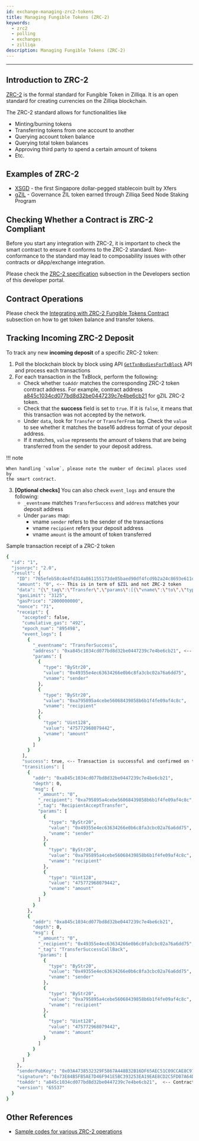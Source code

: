 ```yaml
---
id: exchange-managing-zrc2-tokens
title: Managing Fungible Tokens (ZRC-2)
keywords:
  - zrc2
  - polling
  - exchanges
  - zilliqa
description: Managing Fungible Tokens (ZRC-2)
---
```


---

## Introduction to ZRC-2

[ZRC-2](https://github.com/Zilliqa/ZRC/blob/master/zrcs/zrc-2.md) is the formal
standard for Fungible Token in Zilliqa. It is an open standard for creating
currencies on the Zilliqa blockchain.

The ZRC-2 standard allows for functionalities like

- Minting/burning tokens
- Transferring tokens from one account to another
- Querying account token balance
- Querying total token balances
- Approving third party to spend a certain amount of tokens
- Etc.

## Examples of ZRC-2

- [XSGD](https://www.xfers.com) - the first Singapore dollar-pegged stablecoin
  built by Xfers
- [gZIL](https://github.com/Zilliqa/ZIP/blob/master/zips/zip-11.md#governance-tokens-aka-gzil) -
  Governance ZIL token earned through Zilliqa Seed Node Staking Program

## Checking Whether a Contract is ZRC-2 Compliant

Before you start any integration with ZRC-2, it is important to check the smart
contract to ensure it conforms to the ZRC-2 standard. Non-conformance to the
standard may lead to composability issues with other contracts or dApp/exchange
integration.

Please check the
[ZRC-2 specification](../../developers/user-key-management/dev-keys-zrc2-wallet-support.md)
subsection in the Developers section of this developer portal.

## Contract Operations

Please check the
[Integrating with ZRC-2 Fungible Tokens Contract](../../developers/user-key-management/dev-keys-zrc2-wallet-support.md)
subsection on how to get token balance and transfer tokens.

## Tracking Incoming ZRC-2 Deposit

To track any new **incoming deposit** of a specific ZRC-2 token:

1. Poll the blockchain block by block using API
   [`GetTxnBodiesForTxBlock`](../../api/transaction-related-methods/api-transaction-get-txbodies-for-txblock.md)
   API and process each transactions
2. For each transaction in the TxBlock, perform the following:
   - Check whether `toAddr` matches the corresponding ZRC-2 token contract
     address. For example, contract address
     [a845c1034cd077bd8d32be0447239c7e4be6cb21](https://viewblock.io/zilliqa/address/0xa845c1034cd077bd8d32be0447239c7e4be6cb21)
     for gZIL ZRC-2 token.
   - Check that the **success** field is set to `true`. If it is `false`, it
     means that this transaction was not accepted by the network.
   - Under `data`, look for `Transfer` or `TransferFrom` tag. Check the `value`
     to see whether it matches the base16 address format of your deposit
     address.
   - If it matches, `value` represents the amount of tokens that are being
     transferred from the sender to your deposit address.

!!! note

    When handling `value`, please note the number of decimal places used by
    the smart contract.

3. **[Optional checks]** You can also check `event_logs` and ensure the
   following:
   - `_eventname` matches `TransferSuccess` and `address` matches your deposit
     address
   - Under `params` map:
     - vname `sender` refers to the sender of the transactions
     - vname `recipient` refers your deposit address
     - vname `amount` is the amount of token transferred

Sample transaction receipt of a ZRC-2 token

```bash
{
  "id": "1",
  "jsonrpc": "2.0",
  "result": {
    "ID": "765efeb58c4e4fd314a861155173de85baed90df4fcd9b2a24c8693e611d1970", <-- Transaction hash
    "amount": "0", <-- This is in term of $ZIL and not ZRC-2 token
    "data": "{\"_tag\":\"Transfer\",\"params\":[{\"vname\":\"to\",\"type\":\"ByStr20\",\"value\":\"0xa795895a4cebe56068439858b6b1f4fe09af4c8c\"},{\"vname\":\"amount\",\"type\":\"Uint128\",\"value\":\"475772968079442\"}]}",
    "gasLimit": "3125",
    "gasPrice": "2000000000",
    "nonce": "71",
    "receipt": {
      "accepted": false,
      "cumulative_gas": "492",
      "epoch_num": "895498",
      "event_logs": [
        {
          "_eventname": "TransferSuccess",
          "address": "0xa845c1034cd077bd8d32be0447239c7e4be6cb21", <-- Contract address of ZRC-2 token
          "params": [
            {
              "type": "ByStr20",
              "value": "0x49355e4ec63634266e0b6c8fa3cbc02a76a6dd75",
              "vname": "sender"
            },
            {
              "type": "ByStr20",
              "value": "0xa795895a4cebe56068439858b6b1f4fe09af4c8c",
              "vname": "recipient"
            },
            {
              "type": "Uint128",
              "value": "475772968079442",
              "vname": "amount"
            }
          ]
        }
      ],
      "success": true, <-- Transaction is successful and confirmed on the blockchain
      "transitions": [
        {
          "addr": "0xa845c1034cd077bd8d32be0447239c7e4be6cb21",
          "depth": 0,
          "msg": {
            "_amount": "0",
            "_recipient": "0xa795895a4cebe56068439858b6b1f4fe09af4c8c",
            "_tag": "RecipientAcceptTransfer",
            "params": [
              {
                "type": "ByStr20",
                "value": "0x49355e4ec63634266e0b6c8fa3cbc02a76a6dd75",
                "vname": "sender"
              },
              {
                "type": "ByStr20",
                "value": "0xa795895a4cebe56068439858b6b1f4fe09af4c8c",
                "vname": "recipient"
              },
              {
                "type": "Uint128",
                "value": "475772968079442",
                "vname": "amount"
              }
            ]
          }
        },
        {
          "addr": "0xa845c1034cd077bd8d32be0447239c7e4be6cb21",
          "depth": 0,
          "msg": {
            "_amount": "0",
            "_recipient": "0x49355e4ec63634266e0b6c8fa3cbc02a76a6dd75",
            "_tag": "TransferSuccessCallBack",
            "params": [
              {
                "type": "ByStr20",
                "value": "0x49355e4ec63634266e0b6c8fa3cbc02a76a6dd75",
                "vname": "sender"
              },
              {
                "type": "ByStr20",
                "value": "0xa795895a4cebe56068439858b6b1f4fe09af4c8c",
                "vname": "recipient"
              },
              {
                "type": "Uint128",
                "value": "475772968079442",
                "vname": "amount"
              }
            ]
          }
        }
      ]
    },
    "senderPubKey": "0x03A4738532329F5867A448B32B16DF65AEC51C09CCAE8C972D78E49E9EFC84EF89",
    "signature": "0x73E84B5FB5AE7D46F941E5BC393253EA19EAE8CD2C5FD07A64D553970EFF8FBDB79384730C10310055E79CA560DC9B79A77ED64E5ADC69260EE32185D3AAF20B",
    "toAddr": "a845c1034cd077bd8d32be0447239c7e4be6cb21",  <-- Contract address of ZRC-2 token
    "version": "65537"
  }
}
```

## Other References

- [Sample codes for various ZRC-2 operations](https://github.com/Zilliqa/ZRC/tree/master/example/zrc2)
